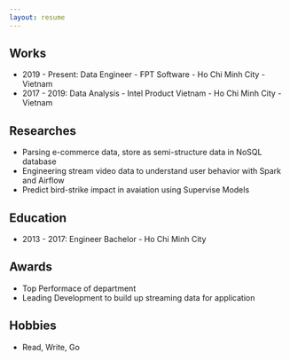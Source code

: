 ```yaml
---
layout: resume
---
```

## Works

* 2019 - Present: Data Engineer - FPT Software - Ho Chi Minh City - Vietnam
* 2017 - 2019: Data Analysis - Intel Product Vietnam - Ho Chi Minh City - Vietnam

## Researches

* Parsing e-commerce data, store as semi-structure data in NoSQL database
* Engineering stream video data to understand user behavior with Spark and Airflow
* Predict bird-strike impact in avaiation using Supervise Models

## Education

* 2013 - 2017: Engineer Bachelor - Ho Chi Minh City

## Awards

* Top Performace of department
* Leading Development to build up streaming data for application

## Hobbies

* Read, Write, Go

<!-- ### Footer

Last updated: May 2013 -->
